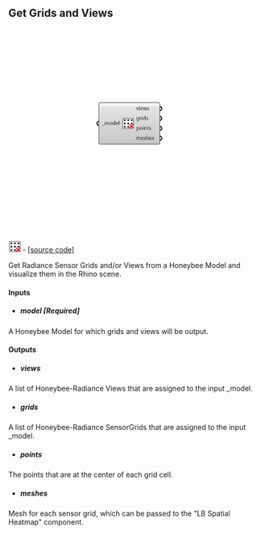 ## Get Grids and Views

![](../../images/components/Get_Grids_and_Views.png)

![](../../images/icons/Get_Grids_and_Views.png) - [[source code]](https://github.com/ladybug-tools/honeybee-grasshopper-radiance/blob/master/honeybee_grasshopper_radiance/src//HB%20Get%20Grids%20and%20Views.py)


Get Radiance Sensor Grids and/or Views from a Honeybee Model and visualize them in the Rhino scene. 



#### Inputs
* ##### model [Required]
A Honeybee Model for which grids and views will be output. 

#### Outputs
* ##### views
A list of Honeybee-Radiance Views that are assigned to the input _model. 
* ##### grids
A list of Honeybee-Radiance SensorGrids that are assigned to the input _model. 
* ##### points
The points that are at the center of each grid cell. 
* ##### meshes
Mesh for each sensor grid, which can be passed to the "LB Spatial Heatmap" component. 
